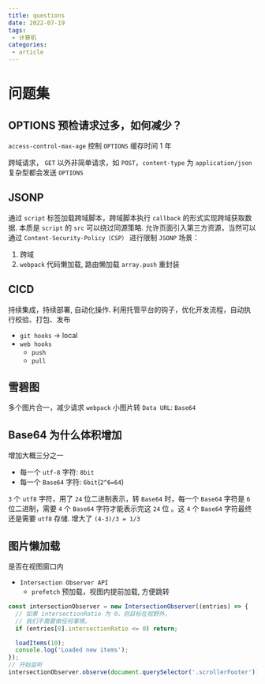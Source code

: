 ```yaml
---
title: questions 
date: 2022-07-19
tags:
 - 计算机
categories: 
 - article
---
```


# 问题集

## OPTIONS 预检请求过多，如何减少？
`access-control-max-age` 控制 `OPTIONS` 缓存时间 1 年

跨域请求， `GET` 以外非简单请求，如 `POST`，`content-type` 为 `application/json` 复杂型都会发送 `OPTIONS`


## JSONP
通过 `script` 标签加载跨域脚本，跨域脚本执行 `callback` 的形式实现跨域获取数据. 本质是 `script` 的 `src` 可以绕过同源策略. 允许页面引入第三方资源，当然可以通过 `Content-Security-Policy（CSP）` 进行限制
`JSONP` 场景：
1. 跨域
2. `webpack` 代码懒加载, 路由懒加载 `array.push` 重封装


## CICD
持续集成，持续部署, 自动化操作. 利用托管平台的钩子，优化开发流程，自动执行校验、打包、发布

- `git hooks` -> local
- `web hooks` 
  - `push`
  - `pull`
  
## 雪碧图
多个图片合一，减少请求
`webpack` 小图片转 `Data URL`: `Base64`


## Base64 为什么体积增加
增加大概三分之一
- 每一个 `utf-8` 字符: `8bit`
- 每一个 `Base64` 字符: `6bit`(`2^6=64`)

 `3` 个 `utf8` 字符，用了 `24` 位二进制表示，转 `Base64` 时，每一个 `Base64` 字符是 `6` 位二进制，需要 `4` 个 `Base64` 字符才能表示完这 `24` 位 。这 `4` 个 `Base64` 字符最终还是需要 `utf8` 存储. 增大了 `(4-3)/3 = 1/3`


## 图片懒加载
是否在视图窗口内
- `Intersection Observer API`
  - `prefetch` 预加载，视图内提前加载, 方便跳转

```js
const intersectionObserver = new IntersectionObserver((entries) => {
  // 如果 intersectionRatio 为 0，则目标在视野外，
  // 我们不需要做任何事情。
  if (entries[0].intersectionRatio <= 0) return;

  loadItems(10);
  console.log('Loaded new items');
});
// 开始监听
intersectionObserver.observe(document.querySelector('.scrollerFooter'));
```










